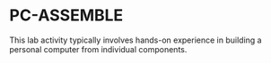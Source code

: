 # PC-ASSEMBLE
This lab activity typically involves hands-on experience in building a personal computer from individual components. 
